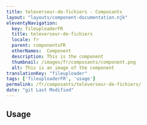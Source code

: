 ```yaml
---
title: televerseur-de-fichiers - Composants
layout: "layouts/component-documentation.njk"
eleventyNavigation:
  key: fileuploaderFR
  title: televerseur-de-fichiers
  locale: fr
  parent: componentsFR
  otherNames:  Component
  description: This is the component
  thumbnail: /images/fr/composants/component.png
  alt: This is an image of the component
translationKey: "fileuploader"
tags: ['fileuploaderFR', 'usage']
permalink: /fr/composants/televerseur-de-fichiers/
date: "git Last Modified"
---
```


## Usage